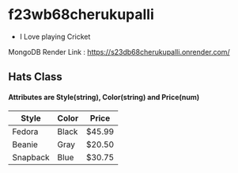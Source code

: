 # f23wb68cherukupalli

*  I Love playing Cricket

MongoDB Render Link : <https://s23db68cherukupalli.onrender.com/>


## Hats Class

#### Attributes are Style(string), Color(string) and Price(num)

| Style    | Color | Price   |
|----------|-------|---------|
| Fedora   | Black | $45.99  |
| Beanie   | Gray  | $20.50  |
| Snapback | Blue  | $30.75  |
